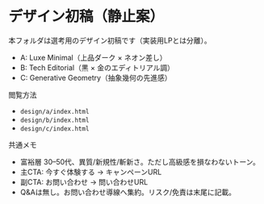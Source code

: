 # デザイン初稿（静止案）

本フォルダは選考用のデザイン初稿です（実装用LPとは分離）。

- A: Luxe Minimal（上品ダーク × ネオン差し）
- B: Tech Editorial（黒 × 金のエディトリアル調）
- C: Generative Geometry（抽象幾何の先進感）

閲覧方法
- `design/a/index.html`
- `design/b/index.html`
- `design/c/index.html`

共通メモ
- 富裕層 30–50代、異質/新規性/斬新さ。ただし高級感を損なわないトーン。
- 主CTA: 今すぐ体験する → キャンペーンURL
- 副CTA: お問い合わせ → 問い合わせURL
- Q&Aは無し。お問い合わせ導線へ集約。リスク/免責は末尾に記載。


